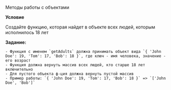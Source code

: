 Методы работы с объектами

**Условие**

Создайте функцию, которая найдет в объекте всех людей, которым исполнилось 18 лет

**Задание:**

    - Функция с именем `getAdults` должна принимать объект вида `{ 'John Doe': 19, 'Tom': 17, 'Bob': 18 }`, где ключ - имя человека, значение - его возраст
    - Функция должна вернуть массив всех людей, кто старше 18 лет включительно
    - Для пустого объекта ф-ция должна вернуть пустой массив
    - Пример работы: `{ 'John Doe': 19, 'Tom': 17, 'Bob': 18 }` => `['John Doe', 'Bob']`

